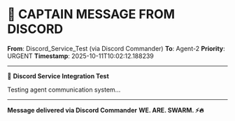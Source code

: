 # 🚨 CAPTAIN MESSAGE FROM DISCORD

**From**: Discord_Service_Test (via Discord Commander)
**To**: Agent-2
**Priority**: URGENT
**Timestamp**: 2025-10-11T10:02:12.188239

---

🧪 **Discord Service Integration Test**

Testing agent communication system...

---

**Message delivered via Discord Commander**
**WE. ARE. SWARM. ⚡️🔥**
